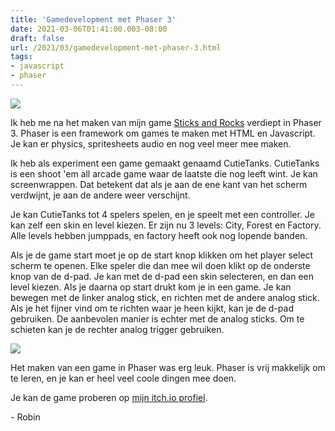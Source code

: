 ```yaml
---
title: 'Gamedevelopment met Phaser 3'
date: 2021-03-06T01:41:00.003-08:00
draft: false
url: /2021/03/gamedevelopment-met-phaser-3.html
tags: 
- javascript
- phaser
---
```


[![](https://1.bp.blogspot.com/-S92EtOLTpdQ/YENNylIZKvI/AAAAAAAAKkI/YcomGowVgRM3rvxgphYfO9fNbeoJbKpCQCLcBGAsYHQ/w200-h150/cover.png)](https://1.bp.blogspot.com/-S92EtOLTpdQ/YENNylIZKvI/AAAAAAAAKkI/YcomGowVgRM3rvxgphYfO9fNbeoJbKpCQCLcBGAsYHQ/s800/cover.png)

Ik heb me na het maken van mijn game [Sticks and Rocks](https://robijntje.itch.io/sticks-and-rocks) verdiept in Phaser 3. Phaser is een framework om games te maken met HTML en Javascript. Je kan er physics, spritesheets audio en nog veel meer mee maken.

Ik heb als experiment een game gemaakt genaamd CutieTanks. CutieTanks is een shoot 'em all arcade game waar de laatste die nog leeft wint. Je kan screenwrappen. Dat betekent dat als je aan de ene kant van het scherm verdwijnt, je aan de andere weer verschijnt.

Je kan CutieTanks tot 4 spelers spelen, en je speelt met een controller. Je kan zelf een skin en level kiezen. Er zijn nu 3 levels: City, Forest en Factory. Alle levels hebben jumppads, en factory heeft ook nog lopende banden.

Als je de game start moet je op de start knop klikken om het player select scherm te openen. Elke speler die dan mee wil doen klikt op de onderste knop van de d-pad. Je kan met de d-pad een skin selecteren, en dan een level kiezen. Als je daarna op start drukt kom je in een game. Je kan bewegen met de linker analog stick, en richten met de andere analog stick. Als je het fijner vind om te richten waar je heen kijkt, kan je de d-pad gebruiken. De aanbevolen manier is echter met de analog sticks. Om te schieten kan je de rechter analog trigger gebruiken.

[![](https://1.bp.blogspot.com/-kx-U0mcOlEs/YENNs1AHMvI/AAAAAAAAKkE/sUmqput6SykXXfkDQCwT4F6Mrti1M6NXACLcBGAsYHQ/w400-h200/forest.png)](https://1.bp.blogspot.com/-kx-U0mcOlEs/YENNs1AHMvI/AAAAAAAAKkE/sUmqput6SykXXfkDQCwT4F6Mrti1M6NXACLcBGAsYHQ/s1200/forest.png)  
  
Het maken van een game in Phaser was erg leuk. Phaser is vrij makkelijk om te leren, en je kan er heel veel coole dingen mee doen.

Je kan de game proberen op [mijn itch.io profiel](https://robijntje.itch.io/cutie-tanks).

\- Robin
